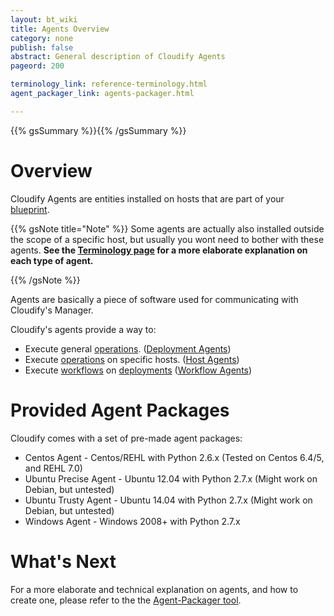 ```yaml
---
layout: bt_wiki
title: Agents Overview
category: none
publish: false
abstract: General description of Cloudify Agents
pageord: 200

terminology_link: reference-terminology.html
agent_packager_link: agents-packager.html

---
```

{{% gsSummary %}}{{% /gsSummary %}}

# Overview

Cloudify Agents are entities installed on hosts that are part of your [blueprint]({{page.terminology_link}}#blueprint).

{{% gsNote title="Note" %}}
Some agents are actually also installed outside the scope of a specific host, but usually you wont need to bother
with these agents.
**See the [Terminology page]({{page.terminology_link}}#agent) for a more elaborate explanation on each type of agent.**

{{% /gsNote %}}


Agents are basically a piece of software used for communicating with Cloudify's Manager.

Cloudify's agents provide a way to:

* Execute general [operations]({{page.terminology_link}}#operation). ([Deployment Agents]({{page.terminology_link}}#deployment-agent))
* Execute [operations]({{page.terminology_link}}#operation) on specific hosts. ([Host Agents]({{page.terminology_link}}#host-agent))
* Execute [workflows]({{page.terminology_link}}#workflow) on [deployments]({{page.terminology_link}}#deployment) ([Workflow Agents]({{page.terminology_link}}#workflow-agent))


# Provided Agent Packages

Cloudify comes with a set of pre-made agent packages:

* Centos Agent - Centos/REHL with Python 2.6.x (Tested on Centos 6.4/5, and REHL 7.0)
* Ubuntu Precise Agent - Ubuntu 12.04 with Python 2.7.x (Might work on Debian, but untested)
* Ubuntu Trusty Agent - Ubuntu 14.04 with Python 2.7.x (Might work on Debian, but untested)
* Windows Agent - Windows 2008+ with Python 2.7.x

# What's Next

For a more elaborate and technical explanation on agents, and how to create one, please refer to the the [Agent-Packager tool]({{page.agent_packager_link}}).